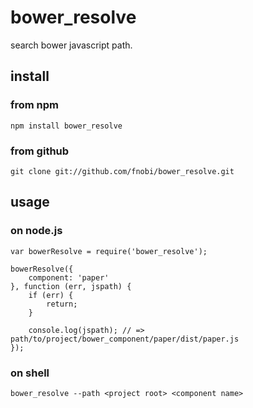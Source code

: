 bower_resolve
==============

search bower javascript path.

## install

### from npm

```
npm install bower_resolve
```

### from github

```
git clone git://github.com/fnobi/bower_resolve.git
```

## usage

### on node.js

```
var bowerResolve = require('bower_resolve');

bowerResolve({
    component: 'paper'
}, function (err, jspath) {
    if (err) {
        return;
    }

    console.log(jspath); // => path/to/project/bower_component/paper/dist/paper.js
});
```

### on shell

```
bower_resolve --path <project root> <component name>
```
